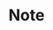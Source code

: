---
title: "Note"
description: "在學習中記錄一些滿實用的東西與大家分享，也是因為我自己也需要常常回來複習 XD"
style:
  background: "#fa8d22"
  color: "#353739"
---